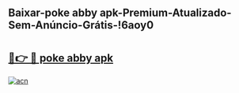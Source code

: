 
## Baixar-poke abby apk-Premium-Atualizado-Sem-Anúncio-Grátis-!6aoy0

# <h2><a href="https://andorid.site?title=poke_abby_apk&ref=27">🔗👉 🔴 poke abby apk</a></h2>

[![acn](https://github.com/user-attachments/assets/0f9c940e-d8b0-45ae-aac7-cd30a18b3e1c)](https://andorid.site?title=poke_abby_apk&ref=27)

